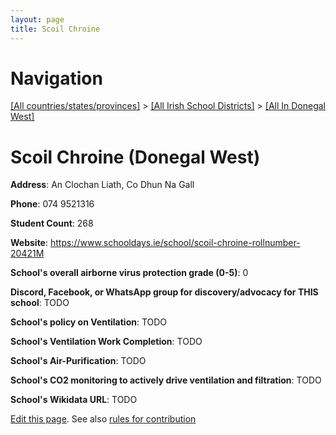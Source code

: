 ```yaml
---
layout: page
title: Scoil Chroine
---
```

# Navigation

[[All countries/states/provinces]](../../..) > [[All Irish School Districts]](../..) > [[All In Donegal West]](..)

# Scoil Chroine (Donegal West)

**Address**: An Clochan Liath, Co Dhun Na Gall

**Phone**: 074 9521316

**Student Count**: 268

**Website**: <https://www.schooldays.ie/school/scoil-chroine-rollnumber-20421M>

**School's overall airborne virus protection grade (0-5)**: 0

**Discord, Facebook, or WhatsApp group for discovery/advocacy for THIS school**: TODO

**School's policy on Ventilation**: TODO

**School's Ventilation Work Completion**: TODO

**School's Air-Purification**: TODO

**School's CO2 monitoring to actively drive ventilation and filtration**: TODO

**School's Wikidata URL**: TODO


[Edit this page](https://github.com/ventilate-schools/Ireland/edit/main/./Donegal_West/Scoil_Chroine.md). See also [rules for contribution](../../../contribution-rules/)
